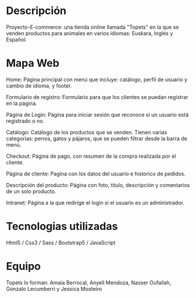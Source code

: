 # Descripción

Proyecto-E-commerce: una tienda online llamada "Topets" en la que se venden productos para animales en varios idiomas: Euskara, Inglés y Español.

# Mapa Web

Home: Página principal con menú que incluye: catálogo, perfil de usuario y cambio de idioma, y footer.


Formulario de registro: Formulario para que los clientes se puedan registrar en la página.


Página de Login: Página para iniciar sesión que reconoce si un usuario está registrado o no.


Catálogo: Catálogo de los productos que se venden. Tienen varias categorias: perros, gatos y pájaros, que se pueden filtrar desde la barra de menú.


Checkout: Página de pago, con resumen de la compra realizada por el cliente.


Página de cliente: Pagina con los datos del usuario e historico de pedidos.


Descripción del producto: Página con foto, titulo, descripción y comentarios de un solo producto.


Intranet: Página a la que redirige el login si el usuario es un administrador.

# Tecnologias utilizadas 

Html5 / Css3 / Sass / Bootstrap5 / JavaScript

# Equipo

Topets lo forman: Amaia Berrocal, Anyell Mendoza, Nasser Oufallah, Gonzalo Lecumberri y Jessica Mosteiro
